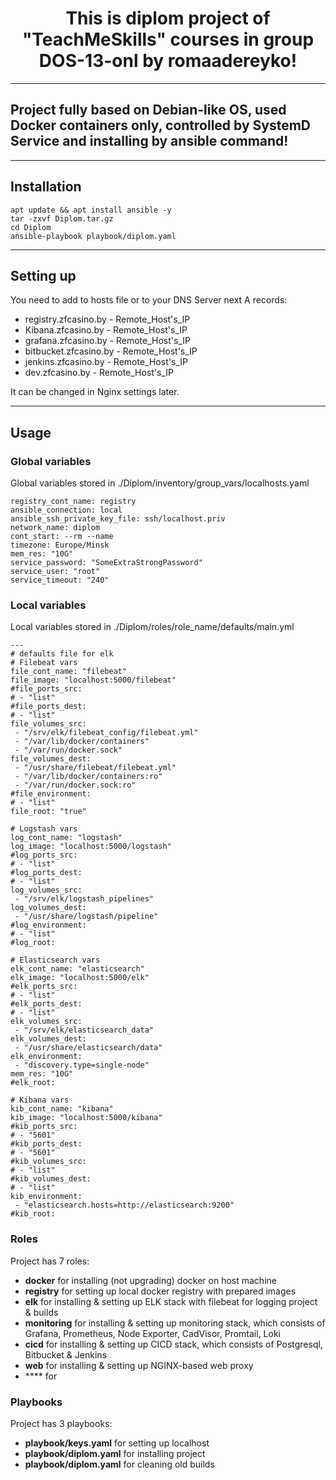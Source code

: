 <h1 align="center">This is diplom project of "TeachMeSkills" courses in group DOS-13-onl by romaadereyko!</h1>

---

## Project fully based on Debian-like OS, used Docker containers only, controlled by SystemD Service and installing by ansible command!

---

## Installation

```
apt update && apt install ansible -y
tar -zxvf Diplom.tar.gz
cd Diplom
ansible-playbook playbook/diplom.yaml
```

---

## Setting up

You need to add to hosts file or to your DNS Server next A records:
+ registry.zfcasino.by - Remote_Host's_IP
+ Kibana.zfcasino.by - Remote_Host's_IP
+ grafana.zfcasino.by - Remote_Host's_IP
+ bitbucket.zfcasino.by - Remote_Host's_IP
+ jenkins.zfcasino.by - Remote_Host's_IP
+ dev.zfcasino.by - Remote_Host's_IP

It can be changed in Nginx settings later.

---

## Usage

### Global variables

Global variables stored in ./Diplom/inventory/group_vars/localhosts.yaml

```
registry_cont_name: registry
ansible_connection: local
ansible_ssh_private_key_file: ssh/localhost.priv
network_name: diplom
cont_start: --rm --name
timezone: Europe/Minsk
mem_res: "10G"
service_password: "SomeExtraStrongPassword"
service_user: "root"
service_timeout: "240"
```

### Local variables

Local variables stored in ./Diplom/roles/role_name/defaults/main.yml

```
---
# defaults file for elk
# Filebeat vars
file_cont_name: "filebeat"
file_image: "localhost:5000/filebeat"
#file_ports_src:
# - "list"
#file_ports_dest:
# - "list"
file_volumes_src:
 - "/srv/elk/filebeat_config/filebeat.yml"
 - "/var/lib/docker/containers"
 - "/var/run/docker.sock"
file_volumes_dest:
 - "/usr/share/filebeat/filebeat.yml"
 - "/var/lib/docker/containers:ro"
 - "/var/run/docker.sock:ro"
#file_environment:
# - "list"
file_root: "true"

# Logstash vars
log_cont_name: "logstash"
log_image: "localhost:5000/logstash"
#log_ports_src:
# - "list"
#log_ports_dest:
# - "list"
log_volumes_src:
 - "/srv/elk/logstash_pipelines"
log_volumes_dest:
 - "/usr/share/logstash/pipeline"
#log_environment:
# - "list"
#log_root:

# Elasticsearch vars
elk_cont_name: "elasticsearch"
elk_image: "localhost:5000/elk"
#elk_ports_src:
# - "list"
#elk_ports_dest:
# - "list"
elk_volumes_src:
 - "/srv/elk/elasticsearch_data"
elk_volumes_dest:
 - "/usr/share/elasticsearch/data"
elk_environment:
 - "discovery.type=single-node"
mem_res: "10G"
#elk_root:

# Kibana vars
kib_cont_name: "kibana"
kib_image: "localhost:5000/kibana"
#kib_ports_src:
# - "5601"
#kib_ports_dest:
# - "5601"
#kib_volumes_src:
# - "list"
#kib_volumes_dest:
# - "list"
kib_environment:
 - "elasticsearch.hosts=http://elasticsearch:9200"
#kib_root:
```

### Roles

Project has 7 roles:
+ **docker** for installing (not upgrading) docker on host machine
+ **registry** for setting up local docker registry with prepared images
+ **elk** for installing & setting up ELK stack with filebeat for logging project & builds
+ **monitoring** for installing & setting up monitoring stack, which consists of Grafana, Prometheus, Node Exporter, CadVisor, Promtail, Loki
+ **cicd** for installing & setting up CICD stack, which consists of Postgresql, Bitbucket & Jenkins
+ **web** for installing & setting up NGINX-based web proxy
+ **** for

### Playbooks

Project has 3 playbooks:
+ **playbook/keys.yaml** for setting up localhost
+ **playbook/diplom.yaml** for installing project
+ **playbook/diplom.yaml** for cleaning old builds